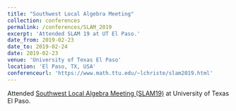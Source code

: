 ```yaml
---
title: "Southwest Local Algebra Meeting"
collection: conferences
permalink: /conferences/SLAM_2019
excerpt: 'Attended SLAM 19 at UT El Paso.'
date_from: 2019-02-23
date_to: 2019-02-24
date: 2019-02-23
venue: 'University of Texas El Paso'
location: 'El Paso, TX, USA'
conferenceurl: 'https://www.math.ttu.edu/~lchriste/slam2019.html'
---
```


Attended [Southwest Local Algebra Meeting (SLAM19)](https://www.math.ttu.edu/~lchriste/slam2019.html) at University of Texas El Paso.